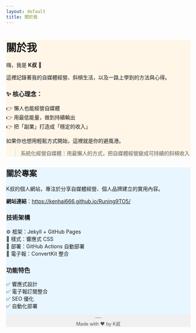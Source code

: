 ```yaml
---
layout: default
title: 關於我
---
```


<div class="card-section" style="background:#fff6e8;">
  <h1>關於我</h1>
  <p>嗨，我是 <b>K叔</b> 👋</p>
  <p>這裡記錄著我的自媒體經營、斜槓生活，以及一路上學到的方法與心得。</p>

  <h3>✨ 核心理念：</h3>
  <ul style="list-style:none; padding:0;">
    <li>👉 懶人也能經營自媒體</li>
    <li>👉 用最低能量，做到持續輸出</li>
    <li>👉 把「副業」打造成「穩定的收入」</li>
  </ul>

  <p>如果你也想用輕鬆方式開始，這裡就是你的避風港。</p>
  <blockquote>系統化經營自媒體｜用最懶人的方式，把自媒體經營變成可持續的斜槓收入</blockquote>
</div>

<div class="card-section" style="background:#e8f6ff;">
  <h2>關於專案</h2>
  <p>K叔的個人網站，專注於分享自媒體經營、個人品牌建立的實用內容。</p>

  <p><b>網站連結</b>：<a href="https://kenhai666.github.io/Runing9TO5/" target="_blank">https://kenhai666.github.io/Runing9TO5/</a></p>

  <h3>技術架構</h3>
  <ul style="list-style:none; padding:0;">
    <li>⚙️ 框架：Jekyll + GitHub Pages</li>
    <li>🎨 樣式：響應式 CSS</li>
    <li>🚀 部署：GitHub Actions 自動部署</li>
    <li>📩 電子報：ConvertKit 整合</li>
  </ul>

  <h3>功能特色</h3>
  <ul style="list-style:none; padding:0;">
    <li>✅ 響應式設計</li>
    <li>✅ 電子報訂閱整合</li>
    <li>✅ SEO 優化</li>
    <li>✅ 自動化部署</li>
  </ul>

<div class="card-section" style="text-align:center; font-size:0.9em; color:#555; background:#f0f0f0;">
  <p>---<br>Made with ❤️ by K叔</p>
</div>
